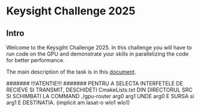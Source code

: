 # Keysight Challenge 2025

## Intro
Welcome to the Keysgiht Challenge 2025. In this challenge you will have to run code on the GPU and demonstrate your skills in parallelizing the code for better performance.

The main description of the task is in this [document](https://docs.google.com/document/d/1-A59iiqdzbKEcdTZGfll-y3Vl6Kw7nMEBiraD2W86pU/edit?usp=sharing).

####### !!!ATENTIE!!! #######
PENTRU A SELECTA INTERFETELE DE RECIEVE SI TRANSMIT, DESCHIDETI
CmakeLists.txt DIN DIRECTORUL SRC SI SCHIMBATI LA COMMAND ./gpu-router arg0 arg1
UNDE arg0 E SURSA si arg1 E DESTINATIA. (implicit am lasat-o wlo1 wlo1)
